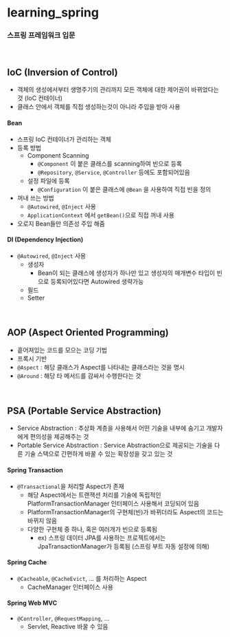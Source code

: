 # learning_spring

### 스프링 프레임워크 입문
<br/>

## IoC (Inversion of Control) 
* 객체의 생성에서부터 생명주기의 관리까지 모든 객체에 대한 제어권이 바뀌었다는 것 (IoC 컨테이너)
* 클래스 안에서 객체를 직접 생성하는것이 아니라 주입을 받아 사용

#### Bean
* 스프링 IoC 컨테이너가 관리하는 객체
* 등록 방법
    * Component Scanning
        * `@Component` 이 붙은 클래스를 scanning하여 빈으로 등록
        * `@Repository`, `@Service`, `@Controller` 등에도 포함되어있음
    * 설정 파일에 등록
        * `@Configuration` 이 붙은 클래스에 `@Bean` 을 사용하여 직접 빈을 정의
* 꺼내 쓰는 방법
    * `@Autowired`, `@Inject` 사용
    * `ApplicationContext` 에서 `getBean()`으로 직접 꺼내 사용
* 오로지 Bean들만 의존성 주입 해줌

#### DI (Dependency Injection)
* `@Autowired`, `@Inject` 사용
    * 생성자
        * Bean이 되는 클래스에 생성자가 하나만 있고 생성자의 매개변수 타입이 빈으로 등록되어있다면 Autowired 생략가능
    * 필드
    * Setter
    
<br/>

## AOP (Aspect Oriented Programming)
* 흩어져있는 코드를 모으는 코딩 기법
* 프록시 기반
* `@Aspect` : 해당 클래스가 Aspect를 나타내는 클래스라는 것을 명시
* `@Around` : 해당 타 메서드를 감싸서 수행한다는 것 
    
<br/>

## PSA (Portable Service Abstraction)
* Service Abstraction : 추상화 계층을 사용해서 어떤 기술을 내부에 숨기고 개발자에게 편의성을 제공해주는 것
* Portable Service Abstraction : Service Abstraction으로 제공되는 기술을 다른 기술 스택으로 간편하게 바꿀 수 있는 확장성을 갖고 있는 것 

#### Spring Transaction
* `@Transactional`을 처리할 Aspect가 존재
    * 해당 Aspect에서는 트랜잭션 처리를 기술에 독립적인 PlatformTransactionManager 인터페이스 사용해서 코딩되어 있음
    * PlatformTransactionManager의 구현체(빈)가 바뀌더라도 Aspect의 코드는 바뀌지 않음
    * 다양한 구현체 중 하나, 혹은 여러개가 빈으로 등록됨
        * ex) 스프링 데이터 JPA를 사용하는 프로젝트에서는 JpaTransactionManager가 등록됨 (스프링 부트 자동 설정에 의해)
#### Spring Cache
* `@Cacheable`, `@CacheEvict`, ... 를 처리하는 Aspect
    * CacheManager 인터페이스 사용
#### Spring Web MVC
* `@Controller`, `@RequestMapping`, ...
    * Servlet, Reactive 바꿀 수 있음
    

